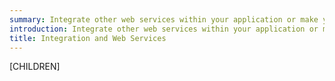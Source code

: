 ```yaml
---
summary: Integrate other web services within your application or make your Silverstripe CMS data available.
introduction: Integrate other web services within your application or make your Silverstripe CMS data available.
title: Integration and Web Services
---
```


[CHILDREN]
